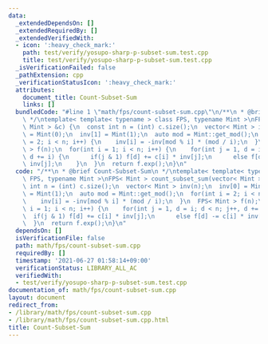 ```yaml
---
data:
  _extendedDependsOn: []
  _extendedRequiredBy: []
  _extendedVerifiedWith:
  - icon: ':heavy_check_mark:'
    path: test/verify/yosupo-sharp-p-subset-sum.test.cpp
    title: test/verify/yosupo-sharp-p-subset-sum.test.cpp
  _isVerificationFailed: false
  _pathExtension: cpp
  _verificationStatusIcon: ':heavy_check_mark:'
  attributes:
    document_title: Count-Subset-Sum
    links: []
  bundledCode: "#line 1 \"math/fps/count-subset-sum.cpp\"\n/**\n * @brief Count-Subset-Sum\n\
    \ */\ntemplate< template< typename > class FPS, typename Mint >\nFPS< Mint > count_subset_sum(vector<\
    \ Mint > &c) {\n  const int n = (int) c.size();\n  vector< Mint > inv(n);\n  inv[0]\
    \ = Mint(0);\n  inv[1] = Mint(1);\n  auto mod = Mint::get_mod();\n  for(int i\
    \ = 2; i < n; i++) {\n    inv[i] = -inv[mod % i] * (mod / i);\n  }\n  FPS< Mint\
    \ > f(n);\n  for(int i = 1; i < n; i++) {\n    for(int j = 1, d = i; d < n; j++,\
    \ d += i) {\n      if(j & 1) f[d] += c[i] * inv[j];\n      else f[d] -= c[i] *\
    \ inv[j];\n    }\n  }\n  return f.exp();\n}\n"
  code: "/**\n * @brief Count-Subset-Sum\n */\ntemplate< template< typename > class\
    \ FPS, typename Mint >\nFPS< Mint > count_subset_sum(vector< Mint > &c) {\n  const\
    \ int n = (int) c.size();\n  vector< Mint > inv(n);\n  inv[0] = Mint(0);\n  inv[1]\
    \ = Mint(1);\n  auto mod = Mint::get_mod();\n  for(int i = 2; i < n; i++) {\n\
    \    inv[i] = -inv[mod % i] * (mod / i);\n  }\n  FPS< Mint > f(n);\n  for(int\
    \ i = 1; i < n; i++) {\n    for(int j = 1, d = i; d < n; j++, d += i) {\n    \
    \  if(j & 1) f[d] += c[i] * inv[j];\n      else f[d] -= c[i] * inv[j];\n    }\n\
    \  }\n  return f.exp();\n}\n"
  dependsOn: []
  isVerificationFile: false
  path: math/fps/count-subset-sum.cpp
  requiredBy: []
  timestamp: '2021-06-27 01:58:14+09:00'
  verificationStatus: LIBRARY_ALL_AC
  verifiedWith:
  - test/verify/yosupo-sharp-p-subset-sum.test.cpp
documentation_of: math/fps/count-subset-sum.cpp
layout: document
redirect_from:
- /library/math/fps/count-subset-sum.cpp
- /library/math/fps/count-subset-sum.cpp.html
title: Count-Subset-Sum
---
```

